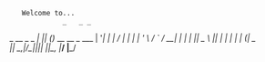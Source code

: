        Welcome to...
                 _   _ _
  _ __ _   _ ___| |_| (_)_ __   __ _ ___
 | '__| | | / __| __| | | '_ \ / _` / __|
 | |  | |_| \__ \ |_| | | | | | (_| \__ \
 |_|   \__,_|___/\__|_|_|_| |_|\__, |___/
                               |___/
